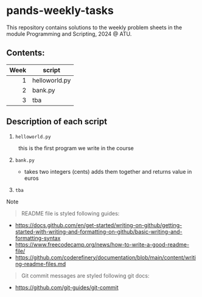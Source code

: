 # pands-weekly-tasks

This repository contains solutions to the weekly problem sheets in the module Programming and Scripting, 2024 @ ATU.

## Contents:

| Week | script       |
|-----:|--------------|
|     1| helloworld.py|
|     2| bank.py      |
|     3| tba          |

## Description of each script

1. `helloworld.py`
    <p> &nbsp; this is the first program we write in the course </p>

2. `bank.py`
    - takes two integers (cents) adds them together and returns value in euros
3. `tba`


> [!NOTE]  

> README file is styled following guides:
- https://docs.github.com/en/get-started/writing-on-github/getting-started-with-writing-and-formatting-on-github/basic-writing-and-formatting-syntax
- https://www.freecodecamp.org/news/how-to-write-a-good-readme-file/
- https://github.com/coderefinery/documentation/blob/main/content/writing-readme-files.md

> Git commit messages are styled following git docs: 
- https://github.com/git-guides/git-commit
